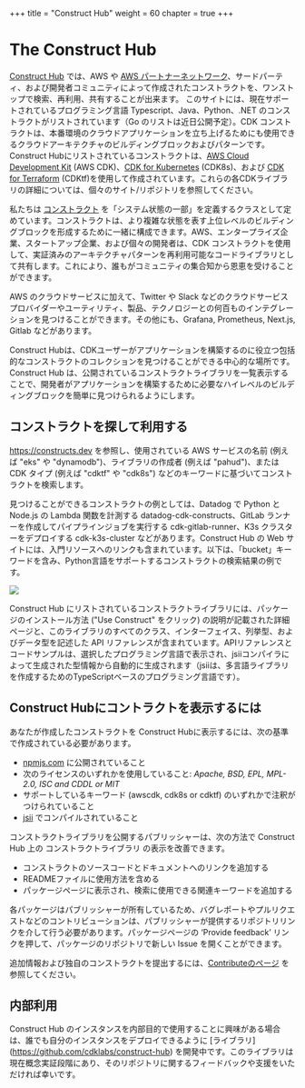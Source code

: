 +++
title = "Construct Hub"
weight = 60
chapter = true
+++

# The Construct Hub

[Construct Hub](https://constructs.dev/) では、AWS や  [AWS パートナーネットワーク](https://aws.amazon.com/partners/)、サードパーティ、および開発者コミュニティによって作成されたコンストラクトを、ワンストップで検索、再利用、共有することが出来ます。 このサイトには、現在サポートされているプログラミング言語 Typescript、Java、Python、.NET のコンストラクトがリストされています（Go のリストは近日公開予定）。CDK コンストラクトは、本番環境のクラウドアプリケーションを立ち上げるためにも使用できるクラウドアーキテクチャのビルディングブロックおよびパターンです。 Construct Hubにリストされているコンストラクトは、[AWS Cloud Development Kit](https://aws.amazon.com/cdk/) (AWS CDK)、[CDK for Kubernetes](https://cdk8s.io/) (CDK8s)、および [CDK for Terraform](https://github.com/hashicorp/terraform-cdk) (CDKtf)を使用して作成されています。これらの各CDKライブラリの詳細については、個々のサイト/リポジトリを参照してください。

私たちは [コンストラクト](https://docs.aws.amazon.com/cdk/latest/guide/constructs.html) を「システム状態の一部」を定義するクラスとして定めています。コンストラクトは、より複雑な状態を表す上位レベルのビルディングブロックを形成するために一緒に構成できます。AWS、エンタープライズ企業、スタートアップ企業、および個々の開発者は、CDK コンストラクトを使用して、実証済みのアーキテクチャパターンを再利用可能なコードライブラリとして共有します。これにより、誰もがコミュニティの集合知から恩恵を受けることができます。

AWS のクラウドサービスに加えて、Twitter や Slack などのクラウドサービスプロバイダーやユーティリティ、製品、テクノロジーとの何百ものインテグレーションを見つけることができます。その他にも、Grafana, Prometheus, Next.js, Gitlab などがあります。

Construct Hubは、CDKユーザーがアプリケーションを構築するのに役立つ包括的なコンストラクトのコレクションを見つけることができる中心的な場所です。Construct Hub は、公開されているコンストラクトライブラリを一覧表示することで、開発者がアプリケーションを構築するために必要なハイレベルのビルディングブロックを簡単に見つけられるようにします。


## コンストラクトを探して利用する
https://constructs.dev を参照し、使用されている AWS サービスの名前 (例えば "eks" や "dynamodb")、ライブラリの作成者 (例えば "pahud")、または CDK タイプ (例えば "cdktf" や "cdk8s") などのキーワードに基づいてコンストラクトを検索します。

見つけることができるコンストラクトの例としては、Datadog で Python と Node.js の Lambda 関数を計測する datadog-cdk-constructs、GitLab ランナーを作成してパイプラインジョブを実行する cdk-gitlab-runner、K3s クラスターをデプロイする cdk-k3s-cluster などがあります。Construct Hub の Web サイトには、入門リソースへのリンクも含まれています。以下は、「bucket」キーワードを含み、Python言語をサポートするコンストラクトの検索結果の例です。

![](./60-construct-hub/construct-hub-1.png)

Construct Hub にリストされているコンストラクトライブラリには、パッケージのインストール方法 ("Use Construct" をクリック) の説明が記載された詳細ページと、このライブラリのすべてのクラス、インターフェイス、列挙型、およびデータ型を記述した API リファレンスが含まれています。APIリファレンスとコードサンプルは、選択したプログラミング言語で表示され、jsiiコンパイラによって生成された型情報から自動的に生成されます（jsiiは、多言語ライブラリを作成するためのTypeScriptベースのプログラミング言語です）。


## Construct Hubにコントラクトを表示するには
あなたが作成したコンストラクトを Construct Hubに表示するには、次の基準で作成されている必要があります。

* [npmjs.com](https://npmjs.com/) に公開されていること
* 次のライセンスのいずれかを使用していること: _Apache, BSD, EPL, MPL-2.0, ISC and CDDL or MIT_
* サポートしているキーワード (awscdk, cdk8s or cdktf) のいずれかで注釈がつけられていること
* [jsii](https://aws.github.io/jsii/) でコンパイルされていること

コンストラクトライブラリを公開するパブリッシャーは、次の方法で Construct Hub 上の コンストラクトライブラリ の表示を改善できます。

* コンストラクトのソースコードとドキュメントへのリンクを追加する
* READMEファイルに使用方法を含める
* パッケージページに表示され、検索に使用できる関連キーワードを追加する

各パッケージはパブリッシャーが所有しているため、バグレポートやプルリクエストなどのコントリビューションは、パブリッシャーが提供するリポジトリリンクを介して行う必要があります。パッケージページの ‘Provide feedback’ リンクを押して、パッケージのリポジトリで新しい Issue を開くことができます。

追加情報および独自のコンストラクトを提出するには、[Contributeのページ](https://constructs.dev/contribute) を参照してください。


## 内部利用
Construct Hub のインスタンスを内部目的で使用することに興味がある場合は、誰でも自分のインスタンスをデプロイできるように [ライブラリ] (https://github.com/cdklabs/construct-hub) を開発中です。このライブラリは現在概念実証段階にあり、そのリポジトリに関するフィードバックや支援をいただければ幸いです。
